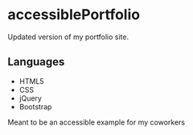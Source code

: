 # accessiblePortfolio
Updated version of my portfolio site.

## Languages

* HTML5
* CSS
* jQuery
* Bootstrap

Meant to be an accessible example for my coworkers
